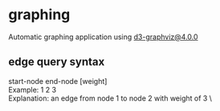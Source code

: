 # graphing
Automatic graphing application using d3-graphviz@4.0.0
## edge query syntax
start-node end-node \[weight\] \
Example: 1 2 3 \
Explanation: an edge from node 1 to node 2 with weight of 3 \